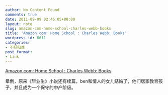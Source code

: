 ```yaml
---
author: No Content Found
comments: true
date: 2011-09-09 02:46:05+00:00
layout: note
slug: amazon-com-home-school-charles-webb-books
title: 'Amazon.com: Home School : Charles Webb: Books'
wordpress_id: 6611
categories:
- 不好归类
post_format:
- Link
---
```


[Amazon.com: Home School : Charles Webb: Books](http://www.amazon.com/Home-School-Charles-Webb/dp/0312376308/ref=sr_1_2?ie=UTF8&qid=1315532306&sr=8-2)

晕倒，原来《毕业生》小说还有续篇，ben和情人的女儿结婚了，他们居家教育孩子，并且成为一个保守的中产阶级。
